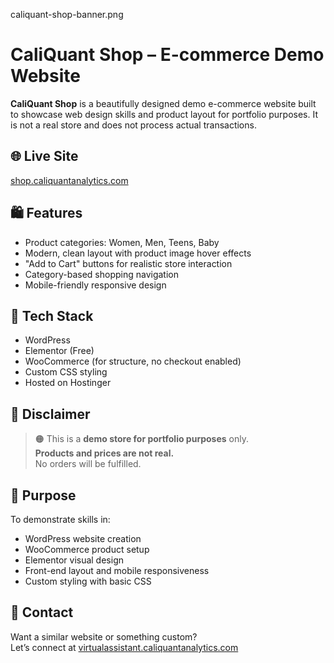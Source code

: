 caliquant-shop-banner.png
# CaliQuant Shop – E-commerce Demo Website

**CaliQuant Shop** is a beautifully designed demo e-commerce website built to showcase web design skills and product layout for portfolio purposes. It is not a real store and does not process actual transactions.

## 🌐 Live Site
[shop.caliquantanalytics.com](https://shop.caliquantanalytics.com)

## 🛍️ Features

- Product categories: Women, Men, Teens, Baby
- Modern, clean layout with product image hover effects
- "Add to Cart" buttons for realistic store interaction
- Category-based shopping navigation
- Mobile-friendly responsive design

## 🧰 Tech Stack

- WordPress
- Elementor (Free)
- WooCommerce (for structure, no checkout enabled)
- Custom CSS styling
- Hosted on Hostinger

## 🚨 Disclaimer

> 🟠 This is a **demo store for portfolio purposes** only.  
> **Products and prices are not real.**  
> No orders will be fulfilled.

## 🎯 Purpose

To demonstrate skills in:
- WordPress website creation
- WooCommerce product setup
- Elementor visual design
- Front-end layout and mobile responsiveness
- Custom styling with basic CSS

## 📩 Contact

Want a similar website or something custom?  
Let’s connect at [virtualassistant.caliquantanalytics.com](https://virtualassistant.caliquantanalytics.com)
